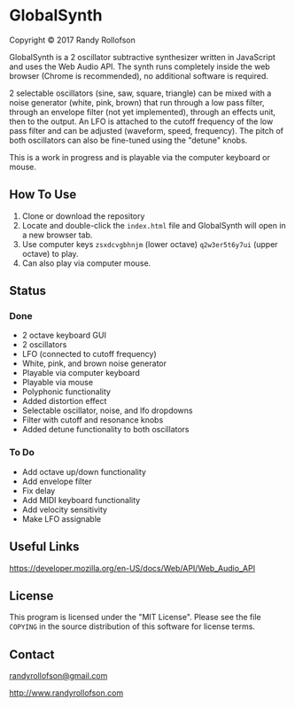# GlobalSynth
Copyright © 2017 Randy Rollofson

GlobalSynth is a 2 oscillator subtractive synthesizer written in JavaScript and uses the Web Audio API. The synth runs completely inside the web browser (Chrome is recommended), no additional software is required.

2 selectable oscillators (sine, saw, square, triangle) can be mixed with a noise generator (white, pink, brown) that run through a low pass filter, through an envelope filter (not yet implemented), through an effects unit, then to the output. An LFO is attached to the cutoff frequency of the low pass filter and can be adjusted (waveform, speed, frequency). The pitch of both oscillators can also be fine-tuned using the "detune" knobs.

This is a work in progress and is playable via the computer keyboard or mouse.
## How To Use
1. Clone or download the repository
2. Locate and double-click the `index.html` file and GlobalSynth will open in a new browser tab.
3. Use computer keys `zsxdcvgbhnjm` (lower octave) `q2w3er5t6y7ui` (upper octave) to play.
4. Can also play via computer mouse.

## Status
### Done
* 2 octave keyboard GUI
* 2 oscillators
* LFO (connected to cutoff frequency)
* White, pink, and brown noise generator
* Playable via computer keyboard
* Playable via mouse
* Polyphonic functionality
* Added distortion effect
* Selectable oscillator, noise, and lfo dropdowns
* Filter with cutoff and resonance knobs
* Added detune functionality to both oscillators

### To Do
* Add octave up/down functionality
* Add envelope filter
* Fix delay
* Add MIDI keyboard functionality
* Add velocity sensitivity
* Make LFO assignable

## Useful Links
https://developer.mozilla.org/en-US/docs/Web/API/Web_Audio_API

## License
This program is licensed under the "MIT License". Please see the file `COPYING` in the source distribution of this software for license terms.

## Contact
randyrollofson@gmail.com

http://www.randyrollofson.com
